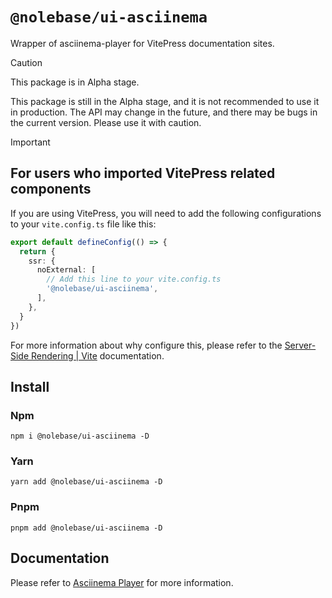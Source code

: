 # `@nolebase/ui-asciinema`

Wrapper of asciinema-player for VitePress documentation sites.

> [!CAUTION]
>
> This package is in Alpha stage.
>
> This package is still in the Alpha stage, and it is not recommended to use it in production. The API may change in the future, and there may be bugs in the current version. Please use it with caution.

> [!IMPORTANT]
>
> ## For users who imported VitePress related components
>
> If you are using VitePress, you will need to add the following configurations to your `vite.config.ts` file like this:
>
> ```typescript
> export default defineConfig(() => {
>   return {
>     ssr: {
>       noExternal: [
>         // Add this line to your vite.config.ts
>         '@nolebase/ui-asciinema',
>       ],
>     },
>   }
> })
> ```
>
> For more information about why configure this, please refer to the [Server-Side Rendering | Vite](https://vitejs.dev/guide/ssr.html#ssr-externals) documentation.

## Install

### Npm

```shell
npm i @nolebase/ui-asciinema -D
```

### Yarn

```shell
yarn add @nolebase/ui-asciinema -D
```

### Pnpm

```shell
pnpm add @nolebase/ui-asciinema -D
```

## Documentation

Please refer to [Asciinema Player](https://nolebase-integrations.ayaka.io/pages/en/ui/asciinema-player/) for more information.
